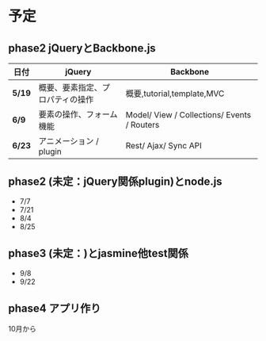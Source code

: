 # 予定

## phase2 jQueryとBackbone.js

日付 | jQuery | Backbone
--- | --- | ---
**5/19** | 概要、要素指定、プロパティの操作 | 概要,tutorial,template,MVC
**6/9**  | 要素の操作、フォーム機能 | Model/ View / Collections/ Events / Routers
**6/23** | アニメーション / plugin | Rest/ Ajax/ Sync API


## phase2 (未定：jQuery関係plugin)とnode.js

- 7/7
- 7/21
- 8/4
- 8/25

## phase3 (未定：)とjasmine他test関係

- 9/8
- 9/22

## phase4 アプリ作り

10月から


